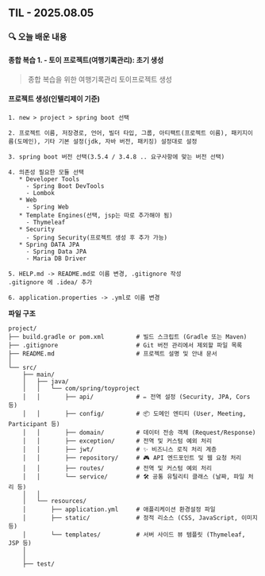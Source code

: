 ## TIL - 2025.08.05

### 🔍 오늘 배운 내용

#### 종합 복습 1. - 토이 프로젝트(여행기록관리): 초기 생성   

> 종합 복습을 위한 여행기록관리 토이프로젝트 생성   

#### 프로젝트 생성(인텔리제이 기준)
    1. new > project > spring boot 선택

    2. 프로젝트 이름, 저장경로, 언어, 빌더 타입, 그룹, 아티팩트(프로젝트 이름), 패키지이름(도메인), 기타 기본 설정(jdk, 자바 버전, 패키징) 설정대로 설정

    3. spring boot 버전 선택(3.5.4 / 3.4.8 .. 요구사항에 맞는 버전 선택)

    4. 의존성 필요한 모듈 선택
       * Developer Tools
         - Spring Boot DevTools
         - Lombok
       * Web
         - Spring Web
       * Template Engines(선택, jsp는 따로 추가해야 됨)
         - Thymeleaf 
       * Security
         - Spring Security(프로젝트 생성 후 추가 가능)
       * Spring DATA JPA
         - Spring Data JPA
         - Maria DB Driver

    5. HELP.md -> README.md로 이름 변경, .gitignore 작성
    .gitignore 에 .idea/ 추가

    6. application.properties -> .yml로 이름 변경
       


**파일 구조**
```
project/
├── build.gradle or pom.xml         # 빌드 스크립트 (Gradle 또는 Maven)
├── .gitignore                      # Git 버전 관리에서 제외할 파일 목록
├── README.md                       # 프로젝트 설명 및 안내 문서
│
└── src/
    ├── main/
    │   ├── java/
    │   │   └── com/spring/toyproject
    │   │       ├── api/            # ✏️ 전역 설정 (Security, JPA, Cors 등)
    │   │       ├── config/         # 📦 도메인 엔티티 (User, Meeting, Participant 등)
    │   │       ├── domain/         # 데이터 전송 객체 (Request/Response)
    │   │       ├── exception/      # 전역 및 커스텀 예외 처리
    │   │       ├── jwt/            # ✨ 비즈니스 로직 처리 계층
    │   │       ├── repository/     # 🎮 API 엔드포인트 및 웹 요청 처리
    │   │       ├── routes/         # 전역 및 커스텀 예외 처리
    │   │       └── service/        # 🛠️ 공통 유틸리티 클래스 (날짜, 파일 처리 등)
    │   │
    │   └── resources/
    │       ├── application.yml     # 애플리케이션 환경설정 파일
    │       ├── static/             # 정적 리소스 (CSS, JavaScript, 이미지 등)
    │       └── templates/          # 서버 사이드 뷰 템플릿 (Thymeleaf, JSP 등)
    │
    │
    ├── test/
```





